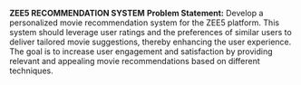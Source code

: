 **ZEE5 RECOMMENDATION SYSTEM**
**Problem Statement:**
Develop a personalized movie recommendation system for the ZEE5 platform. This system should leverage user ratings and the preferences of 
similar users to deliver tailored movie suggestions, thereby enhancing the user experience. The goal is to increase user engagement and 
satisfaction by providing relevant and appealing movie recommendations based on different techniques.
